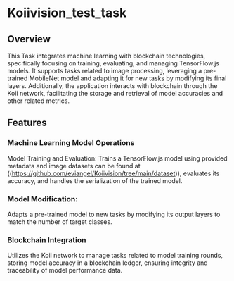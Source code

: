 # Koiivision_test_task

## Overview
This Task integrates machine learning with blockchain technologies, specifically focusing on training, evaluating, and managing TensorFlow.js models. It supports tasks related to image processing, leveraging a pre-trained MobileNet model and adapting it for new tasks by modifying its final layers. Additionally, the application interacts with blockchain through the Koii network, facilitating the storage and retrieval of model accuracies and other related metrics.

## Features
### Machine Learning Model Operations
Model Training and Evaluation: Trains a TensorFlow.js model using provided metadata and image datasets
can be found at ((https://github.com/eviangel/Koiivision/tree/main/dataset)),
evaluates its accuracy, and handles the serialization of the trained model.

### Model Modification: 
Adapts a pre-trained model to new tasks by modifying its output layers to match the number of target classes.

### Blockchain Integration
Utilizes the Koii network to manage tasks related to model training rounds, storing model accuracy in a blockchain ledger, ensuring integrity and traceability of model performance data.
